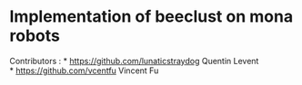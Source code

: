 # Implementation of beeclust on mona robots

Contributors : *  https://github.com/lunaticstraydog Quentin Levent  
               *  https://github.com/vcentfu Vincent Fu
